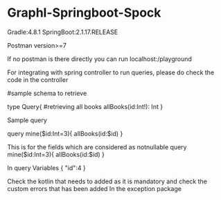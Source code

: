 # Graphl-Springboot-Spock


Gradle:4.8.1
SpringBoot:2.1.17.RELEASE

Postman version>=7

If no postman is there directly you can run localhost:<portnumber>/playground

For integrating with spring controller to run queries, please do check the code in the controller 

#sample schema to retrieve

type Query{
#retrieving all books
allBooks(id:Int!): Int
}
 


Sample query

query mine($id:Int=3){
  allBooks(id:$id)
}


This is for the fields which are considered as notnullable 
query mine($id:Int=3){
  allBooks(id:$id)
}

In query Variables
{
  "id":4
}

Check the kotlin that needs to added as it is mandatory and check the custom errors that has been added In the exception package 






